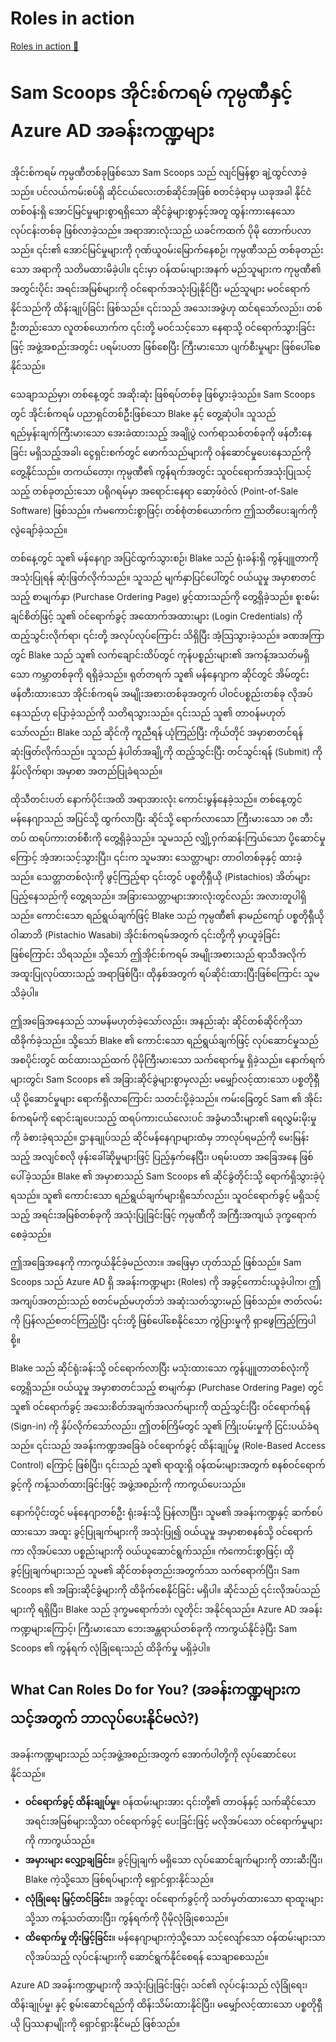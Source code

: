 # Roles in action

[Roles in action 🔗](https://www.coursera.org/learn/cybersecurity-identity-and-access-solutions-with-azure-ad/lecture/rjEbc/roles-in-action)

# Sam Scoops အိုင်းစ်ကရမ် ကုမ္ပဏီနှင့် Azure AD အခန်းကဏ္ဍများ

အိုင်းစ်ကရမ် ကုမ္ပဏီတစ်ခုဖြစ်သော Sam Scoops သည် လျင်မြန်စွာ ချဲ့ထွင်လာခဲ့သည်။ ပင်လယ်ကမ်းစပ်ရှိ ဆိုင်ငယ်လေးတစ်ဆိုင်အဖြစ် စတင်ခဲ့ရာမှ ယခုအခါ နိုင်ငံတစ်ဝန်းရှိ အောင်မြင်မှုများစွာရရှိသော ဆိုင်ခွဲများစွာနှင့်အတူ ထွန်းကားနေသော လုပ်ငန်းတစ်ခု ဖြစ်လာခဲ့သည်။ အရာအားလုံးသည် ယခင်ကထက် ပိုမို တောက်ပလာသည်။ ၎င်း၏ အောင်မြင်မှုများကို ဂုဏ်ယူဝမ်းမြောက်နေစဉ်၊ ကုမ္ပဏီသည် တစ်ခုတည်းသော အရာကို သတိမထားမိခဲ့ပါ။ ၎င်းမှာ ဝန်ထမ်းများအနက် မည်သူများက ကုမ္ပဏီ၏ အတွင်းပိုင်း အရင်းအမြစ်များကို ဝင်ရောက်အသုံးပြုနိုင်ပြီး မည်သူများ မဝင်ရောက်နိုင်သည်ကို ထိန်းချုပ်ခြင်း ဖြစ်သည်။ ၎င်းသည် အသေးအဖွဲဟု ထင်ရသော်လည်း၊ တစ်ဦးတည်းသော လူတစ်ယောက်က ၎င်းတို့ မဝင်သင့်သော နေရာသို့ ဝင်ရောက်သွားခြင်းဖြင့် အဖွဲ့အစည်းအတွင်း ပရမ်းပတာ ဖြစ်စေပြီး ကြီးမားသော ပျက်စီးမှုများ ဖြစ်ပေါ်စေနိုင်သည်။

သေချာသည်မှာ၊ တစ်နေ့တွင် အဆိုးဆုံး ဖြစ်ရပ်တစ်ခု ဖြစ်ပွားခဲ့သည်။ Sam Scoops တွင် အိုင်းစ်ကရမ် ပညာရှင်တစ်ဦးဖြစ်သော Blake နှင့် တွေ့ဆုံပါ။ သူသည် ရည်မှန်းချက်ကြီးမားသော အေးခဲထားသည့် အချိုပွဲ လက်ရာသစ်တစ်ခုကို ဖန်တီးနေခြင်း မရှိသည့်အခါ၊ ငွေရှင်းစက်တွင် ဖောက်သည်များကို ဝန်ဆောင်မှုပေးနေသည်ကို တွေ့နိုင်သည်။ တကယ်တော့၊ ကုမ္ပဏီ၏ ကွန်ရက်အတွင်း သူဝင်ရောက်အသုံးပြုသင့်သည့် တစ်ခုတည်းသော ပရိုဂရမ်မှာ အရောင်းနေရာ ဆော့ဖ်ဝဲလ် (Point-of-Sale Software) ဖြစ်သည်။ ကံမကောင်းစွာဖြင့်၊ တစ်စုံတစ်ယောက်က ဤသတိပေးချက်ကို လွဲချော်ခဲ့သည်။

တစ်နေ့တွင် သူ၏ မန်နေဂျာ အပြင်ထွက်သွားစဉ်၊ Blake သည် ရုံးခန်းရှိ ကွန်ပျူတာကို အသုံးပြုရန် ဆုံးဖြတ်လိုက်သည်။ သူသည် မျက်နှာပြင်ပေါ်တွင် ဝယ်ယူမှု အမှာစာတင်သည့် စာမျက်နှာ (Purchase Ordering Page) ဖွင့်ထားသည်ကို တွေ့ရှိခဲ့သည်။ စူးစမ်းချင်စိတ်ဖြင့် သူ၏ ဝင်ရောက်ခွင့် အထောက်အထားများ (Login Credentials) ကို ထည့်သွင်းလိုက်ရာ၊ ၎င်းတို့ အလုပ်လုပ်ကြောင်း သိရှိပြီး အံ့သြသွားခဲ့သည်။ ခဏအကြာတွင် Blake သည် သူ၏ လက်ချောင်းထိပ်တွင် ကုန်ပစ္စည်းများ၏ အကန့်အသတ်မရှိသော ကမ္ဘာတစ်ခုကို ရရှိခဲ့သည်။ ရုတ်တရက် သူ၏ မန်နေဂျာက ဆိုင်တွင် အိမ်တွင်းဖန်တီးထားသော အိုင်းစ်ကရမ် အမျိုးအစားတစ်ခုအတွက် ပါဝင်ပစ္စည်းတစ်ခု လိုအပ်နေသည်ဟု ပြောခဲ့သည်ကို သတိရသွားသည်။ ၎င်းသည် သူ၏ တာဝန်မဟုတ်သော်လည်း၊ Blake သည် ဆိုင်ကို ကူညီရန် ယုံကြည်ပြီး ကိုယ်တိုင် အမှာစာတင်ရန် ဆုံးဖြတ်လိုက်သည်။ သူသည် နံပါတ်အချို့ကို ထည့်သွင်းပြီး တင်သွင်းရန် (Submit) ကို နှိပ်လိုက်ရာ၊ အမှာစာ အတည်ပြုခံရသည်။

ထိုသီတင်းပတ် နောက်ပိုင်းအထိ အရာအားလုံး ကောင်းမွန်နေခဲ့သည်။ တစ်နေ့တွင် မန်နေဂျာသည် အပြင်သို့ ထွက်လာပြီး ဆိုင်သို့ ရောက်လာသော ကြီးမားသော ၁၈ ဘီးတပ် ထရပ်ကားတစ်စီးကို တွေ့ရှိခဲ့သည်။ သူမသည် လျှို့ဝှက်ဆန်းကြယ်သော ပို့ဆောင်မှုကြောင့် အံ့အားသင့်သွားပြီး၊ ၎င်းက သူမအား သေတ္တာများ တာဝါတစ်ခုနှင့် ထားခဲ့သည်။ သေတ္တာတစ်လုံးကို ဖွင့်ကြည့်ရာ ၎င်းတွင် ပစ္စတိုရှီယို (Pistachios) အိတ်များ ပြည့်နေသည်ကို တွေ့ရသည်။ အခြားသေတ္တာများအားလုံးတွင်လည်း အလားတူပါရှိသည်။ ကောင်းသော ရည်ရွယ်ချက်ဖြင့် Blake သည် ကုမ္ပဏီ၏ နာမည်ကျော် ပစ္စတိုရှီယို ဝါဆာဘိ (Pistachio Wasabi) အိုင်းစ်ကရမ်အတွက် ၎င်းတို့ကို မှာယူခဲ့ခြင်း ဖြစ်ကြောင်း သိရသည်။ သို့သော် ဤအိုင်းစ်ကရမ် အမျိုးအစားသည် ရာသီအလိုက် အထူးပြုလုပ်ထားသည့် အရာဖြစ်ပြီး၊ ထိုနှစ်အတွက် ရပ်ဆိုင်းထားပြီးဖြစ်ကြောင်း သူမသိခဲ့ပါ။

ဤအခြေအနေသည် သာမန်မဟုတ်ခဲ့သော်လည်း၊ အနည်းဆုံး ဆိုင်တစ်ဆိုင်ကိုသာ ထိခိုက်ခဲ့သည်။ သို့သော် Blake ၏ ကောင်းသော ရည်ရွယ်ချက်ဖြင့် လုပ်ဆောင်မှုသည် အစပိုင်းတွင် ထင်ထားသည်ထက် ပိုမိုကြီးမားသော သက်ရောက်မှု ရှိခဲ့သည်။ နောက်ရက်များတွင်၊ Sam Scoops ၏ အခြားဆိုင်ခွဲများစွာမှလည်း မမျှော်လင့်ထားသော ပစ္စတိုရှီယို ပို့ဆောင်မှုများ ရောက်ရှိလာကြောင်း သတင်းပို့ခဲ့သည်။ ကမ်းခြေတွင် Sam ၏ အိုင်းစ်ကရမ်ကို ရောင်းချပေးသည့် ထရပ်ကားငယ်လေးပင် အခွံမာသီးများ၏ ရေလွှမ်းမိုးမှုကို ခံစားခဲ့ရသည်။ ဌာနချုပ်သည် ဆိုင်မန်နေဂျာများထံမှ ဘာလုပ်ရမည်ကို မေးမြန်းသည့် အလျင်စလို ဖုန်းခေါ်ဆိုမှုများဖြင့် ပြည့်နှက်နေပြီး၊ ပရမ်းပတာ အခြေအနေ ဖြစ်ပေါ်ခဲ့သည်။ Blake ၏ အမှာစာသည် Sam Scoops ၏ ဆိုင်ခွဲတိုင်းသို့ ရောက်ရှိသွားခဲ့ပုံရသည်။ သူ၏ ကောင်းသော ရည်ရွယ်ချက်များရှိသော်လည်း၊ သူဝင်ရောက်ခွင့် မရှိသင့်သည့် အရင်းအမြစ်တစ်ခုကို အသုံးပြုခြင်းဖြင့် ကုမ္ပဏီကို အကြီးအကျယ် ဒုက္ခရောက်စေခဲ့သည်။

ဤအခြေအနေကို ကာကွယ်နိုင်ခဲ့မည်လား။ အဖြေမှာ ဟုတ်သည် ဖြစ်သည်။ Sam Scoops သည် Azure AD ရှိ အခန်းကဏ္ဍများ (Roles) ကို အခွင့်ကောင်းယူခဲ့ပါက၊ ဤအကျပ်အတည်းသည် စတင်မည်မဟုတ်ဘဲ အဆုံးသတ်သွားမည် ဖြစ်သည်။ ဇာတ်လမ်းကို ပြန်လည်စတင်ကြည့်ပြီး ၎င်းတို့ ဖြစ်ပေါ်စေနိုင်သော ကွဲပြားမှုကို ရှာဖွေကြည့်ကြပါစို့။

Blake သည် ဆိုင်ရုံးခန်းသို့ ဝင်ရောက်လာပြီး မသုံးထားသော ကွန်ပျူတာတစ်လုံးကို တွေ့ရှိသည်။ ဝယ်ယူမှု အမှာစာတင်သည့် စာမျက်နှာ (Purchase Ordering Page) တွင် သူ၏ ဝင်ရောက်ခွင့် အသေးစိတ်အချက်အလက်များကို ထည့်သွင်းပြီး ဝင်ရောက်ရန် (Sign-in) ကို နှိပ်လိုက်သော်လည်း၊ ဤတစ်ကြိမ်တွင် သူ၏ ကြိုးပမ်းမှုကို ငြင်းပယ်ခံရသည်။ ၎င်းသည် အခန်းကဏ္ဍအခြေခံ ဝင်ရောက်ခွင့် ထိန်းချုပ်မှု (Role-Based Access Control) ကြောင့် ဖြစ်ပြီး၊ ၎င်းသည် သူ၏ ရာထူးရှိ ဝန်ထမ်းများအတွက် စနစ်ဝင်ရောက်ခွင့်ကို ကန့်သတ်ထားခြင်းဖြင့် အဖွဲ့အစည်းကို ကာကွယ်ပေးသည်။

နောက်ပိုင်းတွင် မန်နေဂျာတစ်ဦး ရုံးခန်းသို့ ပြန်လာပြီး၊ သူမ၏ အခန်းကဏ္ဍနှင့် ဆက်စပ်ထားသော အထူး ခွင့်ပြုချက်များကို အသုံးပြု၍ ဝယ်ယူမှု အမှာစာစနစ်သို့ ဝင်ရောက်ကာ လိုအပ်သော ပစ္စည်းများကို ဝယ်ယူဆောင်ရွက်သည်။ ကံကောင်းစွာဖြင့်၊ ထိုခွင့်ပြုချက်များသည် သူမ၏ ဆိုင်တစ်ခုတည်းအတွက်သာ သက်ရောက်ပြီး၊ Sam Scoops ၏ အခြားဆိုင်ခွဲများကို ထိခိုက်စေနိုင်ခြင်း မရှိပါ။ ဆိုင်သည် ၎င်းလိုအပ်သည်များကို ရရှိပြီး၊ Blake သည် ဒုက္ခမရောက်ဘဲ၊ လူတိုင်း အနိုင်ရသည်။ Azure AD အခန်းကဏ္ဍများကြောင့်၊ ကြီးမားသော ဘေးအန္တရာယ်တစ်ခုကို ကာကွယ်နိုင်ခဲ့ပြီး Sam Scoops ၏ ကွန်ရက် လုံခြုံရေးသည် ထိခိုက်မှု မရှိခဲ့ပါ။

## What Can Roles Do for You? (အခန်းကဏ္ဍများက သင့်အတွက် ဘာလုပ်ပေးနိုင်မလဲ?)

အခန်းကဏ္ဍများသည် သင့်အဖွဲ့အစည်းအတွက် အောက်ပါတို့ကို လုပ်ဆောင်ပေးနိုင်သည်။

- **ဝင်ရောက်ခွင့် ထိန်းချုပ်မှု**။ ဝန်ထမ်းများအား ၎င်းတို့၏ တာဝန်နှင့် သက်ဆိုင်သော အရင်းအမြစ်များသို့သာ ဝင်ရောက်ခွင့် ပေးခြင်းဖြင့် မလိုအပ်သော ဝင်ရောက်မှုများကို ကာကွယ်သည်။
- **အမှားများ လျှော့ချခြင်း**။ ခွင့်ပြုချက် မရှိသော လုပ်ဆောင်ချက်များကို တားဆီးပြီး၊ Blake ကဲ့သို့သော ဖြစ်ရပ်များကို ရှောင်ရှားနိုင်သည်။
- **လုံခြုံရေး မြှင့်တင်ခြင်း**။ အခွင့်ထူး ဝင်ရောက်ခွင့်ကို သတ်မှတ်ထားသော ရာထူးများသို့သာ ကန့်သတ်ထားပြီး၊ ကွန်ရက်ကို ပိုမိုလုံခြုံစေသည်။
- **ထိရောက်မှု တိုးမြှင့်ခြင်း**။ မန်နေဂျာများကဲ့သို့သော သင့်လျော်သော ဝန်ထမ်းများသာ လိုအပ်သည့် လုပ်ငန်းများကို ဆောင်ရွက်နိုင်စေရန် သေချာစေသည်။

Azure AD အခန်းကဏ္ဍများကို အသုံးပြုခြင်းဖြင့်၊ သင်၏ လုပ်ငန်းသည် လုံခြုံရေး၊ ထိန်းချုပ်မှု၊ နှင့် စွမ်းဆောင်ရည်ကို ထိန်းသိမ်းထားနိုင်ပြီး၊ မမျှော်လင့်ထားသော ပစ္စတိုရှီယို ပြဿနာမျိုးကို ရှောင်ရှားနိုင်မည် ဖြစ်သည်။
